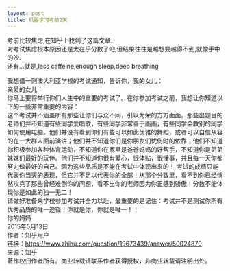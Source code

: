 ```yaml
---
layout: post
title: 机器学习考前2天
---
```

<!-- more -->
考前比较焦虑,在知乎上找到了这篇文章.        
对考试焦虑根本原因还是太在乎分数了吧,但结果往往是越想要越得不到,就像手中的沙.      
还有...就是,less caffeine,enough sleep,deep breathing

我想借一则澳大利亚学校的考试通知，告诉你，我的女儿：    
亲爱的女儿：      
你马上要将举行你们人生中的重要的考试了。在你参加考试之前，我想让你知道以下的一些非常重要的内容：      
这个考试并不涵盖所有那些让你们与众不同，引以为荣的方方面面。那些出题目的老师们并不知道有些同学爱唱歌，有些同学非常善于画画，有些同学会教别的同学如何使用电脑。他们并没有看到你们有些可以如此优雅的舞蹈，或者可以自信从容的在一大群人面前演讲；他们并不知道你们是你朋友们忧伤时的依靠；他们不知道你积极参加各种体育运动，不知道你在家里是爸爸妈妈的好帮手，不知道你是弟弟妹妹们最好的玩伴。他们并不知道你很有爱心，很体贴，很懂事，并且每一天你都努力做最好的自己。因为这些品质是不能在考试中体现出来的！       考试的成绩只能代表你当天的表现，但它并不足以代表你的全部！从那个分数里，看不到你已经悄然攻克了那些曾经难倒你的问题，看不出你的老师因为你正感到骄傲！分数不能体现你是如此的独一无二！            
请做好准备来学校参加考试并全力以赴，最重要的是记住：考试并不是测试你所有优秀品质的唯一途径！你就是你，你就是唯一！！      
你的妈妈       
2015年5月13日               
作者：知乎用户       
链接：https://www.zhihu.com/question/19673439/answer/50024870        
来源：知乎      
著作权归作者所有。商业转载请联系作者获得授权，非商业转载请注明出处。       


&nbsp;&nbsp;&nbsp;&nbsp;&nbsp;&nbsp;   
